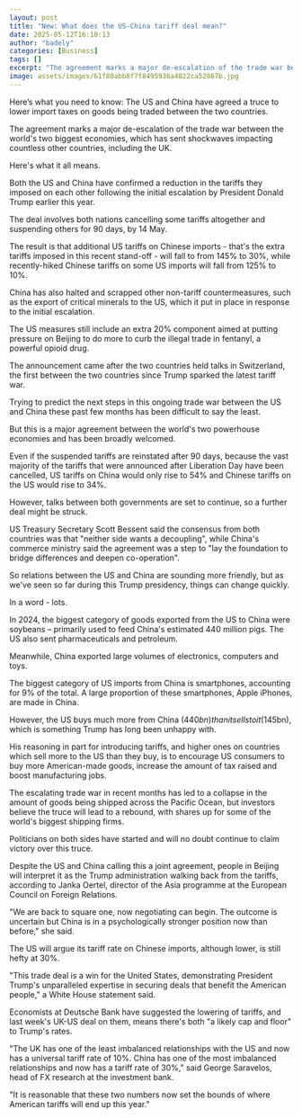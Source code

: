 ```yaml
---
layout: post
title: "New: What does the US-China tariff deal mean?"
date: 2025-05-12T16:10:13
author: "badely"
categories: [Business]
tags: []
excerpt: "The agreement marks a major de-escalation of the trade war between the world's two biggest economies."
image: assets/images/61f80abb8f7f8495936a4822ca52867b.jpg
---
```


Here’s what you need to know: The US and China have agreed a truce to lower import taxes on goods being traded between the two countries.

The agreement marks a major de-escalation of the trade war between the world's two biggest economies, which has sent shockwaves impacting countless other countries, including the UK.

Here's what it all means.

Both the US and China have confirmed a reduction in the tariffs they imposed on each other following the initial escalation by President Donald Trump earlier this year.

The deal involves both nations cancelling some tariffs altogether and suspending others for 90 days, by 14 May. 

The result is that additional US tariffs on Chinese imports - that's the extra tariffs imposed in this recent stand-off - will fall to from 145% to 30%, while recently-hiked Chinese tariffs on some US imports will fall from 125% to 10%. 

China has also halted and scrapped other non-tariff countermeasures, such as the export of critical minerals to the US, which it put in place in response to the initial escalation.

The US measures still include an extra 20% component aimed at putting pressure on Beijing to do more to curb the illegal trade in fentanyl, a powerful opioid drug.

The announcement came after the two countries held talks in Switzerland, the first between the two countries since Trump sparked the latest tariff war.

Trying to predict the next steps in this ongoing trade war between the US and China  these past few months has been difficult to say the least.

But this is a major agreement between the world's two powerhouse economies and has been broadly welcomed. 

Even if the suspended tariffs are reinstated after 90 days, because the vast majority of the tariffs that were announced after Liberation Day have been cancelled, US tariffs on China would only rise to 54% and Chinese tariffs on the US would rise to 34%.

However, talks between both governments are set to continue, so a further deal might be struck. 

US Treasury Secretary Scott Bessent said the consensus from both countries was that "neither side wants a decoupling", while China's commerce ministry said the agreement was a step to "lay the foundation to bridge differences and deepen co-operation".

So relations between the US and China are sounding more friendly, but as we've seen so far during this Trump presidency, things can change quickly.

In a word - lots.

In 2024, the biggest category of goods exported from the US to China were soybeans – primarily used to feed China's estimated 440 million pigs. The US also sent pharmaceuticals and petroleum.

Meanwhile, China exported large volumes of electronics, computers and toys.

The biggest category of US imports from China is smartphones, accounting for 9% of the total. A large proportion of these smartphones, Apple iPhones, are made in China.

However, the US buys much more from China ($440bn) than it sells to it ($145bn), which is something Trump has long been unhappy with.

His reasoning in part for introducing tariffs, and higher ones on countries which sell more to the US than they buy, is to encourage US consumers to buy more American-made goods, increase the amount of tax raised and boost manufacturing jobs.

The escalating trade war in recent months has led to a collapse in the amount of goods being shipped across the Pacific Ocean, but investors believe the truce will lead to a rebound, with shares up for some of the world's biggest shipping firms.

Politicians on both sides have started and will no doubt continue to claim victory over this truce.

Despite the US and China calling this a joint agreement, people in Beijing will interpret it as the Trump administration walking back from the tariffs, according to Janka Oertel, director of the Asia programme at the European Council on Foreign Relations.

"We are back to square one, now negotiating can begin. The outcome is uncertain but China is in a psychologically stronger position now than before," she said.

The US will argue its tariff rate on Chinese imports, although lower, is still hefty at 30%. 

"This trade deal is a win for the United States, demonstrating President Trump's unparalleled expertise in securing deals that benefit the American people," a White  House statement said.

Economists at Deutsche Bank have suggested the lowering of tariffs, and last week's UK-US deal on them, means there's both "a likely cap and floor" to Trump's rates.

"The UK has one of the least imbalanced relationships with the US and now has a universal tariff rate of 10%. China has one of the most imbalanced relationships and now has a tariff rate of 30%," said George Saravelos, head of FX research at the investment bank.

"It is reasonable that these two numbers now set the bounds of where American tariffs will end up this year."

